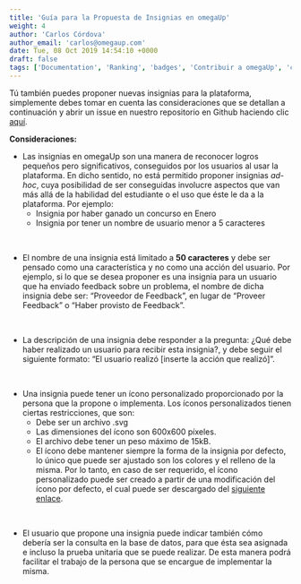 ```yaml
---
title: 'Guía para la Propuesta de Insignias en omegaUp'
weight: 4
author: 'Carlos Córdova'
author_email: 'carlos@omegaup.com'
date: Tue, 08 Oct 2019 14:54:10 +0000
draft: false
tags: ['Documentation', 'Ranking', 'badges', 'Contribuir a omegaUp', 'contribuir-a-omegaup']
---
```


Tú también puedes proponer nuevas insignias para la plataforma, simplemente debes tomar en cuenta las consideraciones que se detallan a continuación y abrir un issue en nuestro repositorio en Github haciendo clic [aquí](https://github.com/omegaup/omegaup/issues/new?assignees=&labels=&template=propuesta-para-nueva-insignia.md&title=%5BBadge+Proposal%5D+Nombre+de+la+Insignia).

**Consideraciones:**

*   Las insignias en omegaUp son una manera de reconocer logros pequeños pero significativos, conseguidos por los usuarios al usar la plataforma. En dicho sentido, no está permitido proponer insignias _ad-hoc_, cuya posibilidad de ser conseguidas involucre aspectos que van más allá de la habilidad del estudiante o el uso que éste le da a la plataforma. Por ejemplo:
    *   Insignia por haber ganado un concurso en Enero
    *   Insignia por tener un nombre de usuario menor a 5 caracteres

 

*   El nombre de una insignia está limitado a **50 caracteres** y debe ser pensado como una característica y no como una acción del usuario. Por ejemplo, si lo que se desea proponer es una insignia para un usuario que ha enviado feedback sobre un problema, el nombre de dicha insignia debe ser: “Proveedor de Feedback”, en lugar de “Proveer Feedback” o “Haber provisto de Feedback”.

 

*   La descripción de una insignia debe responder a la pregunta: ¿Qué debe haber realizado un usuario para recibir esta insignia?, y debe seguir el siguiente formato: “El usuario realizó \[inserte la acción que realizó\]”.

 

*   Una insignia puede tener un ícono personalizado proporcionado por la persona que la propone o implementa. Los íconos personalizados tienen ciertas restricciones, que son:
    *   Debe ser un archivo .svg
    *   Las dimensiones del ícono son 600x600 píxeles.
    *   El archivo debe tener un peso máximo de 15kB.
    *   El ícono debe mantener siempre la forma de la insignia por defecto, lo único que puede ser ajustado son los colores y el relleno de la misma. Por lo tanto, en caso de ser requerido, el ícono personalizado puede ser creado a partir de una modificación del ícono por defecto, el cual puede ser descargado del [siguiente enlace](https://raw.githubusercontent.com/omegaup/omegaup/master/frontend/badges/default_icon.svg).

 

*   El usuario que propone una insignia puede indicar también cómo debería ser la consulta en la base de datos, para que ésta sea asignada e incluso la prueba unitaria que se puede realizar. De esta manera podrá facilitar el trabajo de la persona que se encargue de implementar la misma.
